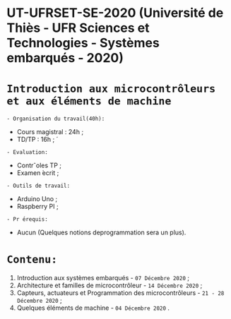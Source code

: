 # UT-UFRSET-SE-2020 (Université de Thiès - UFR Sciences et Technologies - Systèmes embarqués - 2020)
# ``` Introduction aux microcontrôleurs et aux éléments de machine ```

``` - Organisation du travail(40h): ```
 * Cours magistral : 24h ;
 * TD/TP : 16h ; ́
 
``` - Evaluation: ```
 * Contrˆoles TP ;
 * Examen  ́ecrit ;
 
``` - Outils de travail: ```
 * Arduino Uno ;
 * Raspberry PI ;
 
``` - Pr ́erequis: ```
 * Aucun (Quelques notions deprogrammation sera un plus).
 
 # ``` Contenu: ```
 1. Introduction aux systèmes embarqués - ``` 07 Décembre 2020 ``` ;
 2. Architecture et familles de microcontrôleur - ``` 14 Décembre 2020 ``` ;
 3. Capteurs, actuateurs et Programmation des microcontrôleurs - ``` 21 - 28 Décembre 2020 ``` ;
 4. Quelques éléments de machine - ``` 04 Décembre 2020 ``` .

